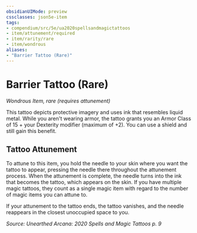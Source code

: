 ```yaml
---
obsidianUIMode: preview
cssclasses: json5e-item
tags:
- compendium/src/5e/ua2020spellsandmagictattoos
- item/attunement/required
- item/rarity/rare
- item/wondrous
aliases: 
- "Barrier Tattoo (Rare)"
---
```

# Barrier Tattoo (Rare)
*Wondrous Item, rare (requires attunement)*  


This tattoo depicts protective imagery and uses ink that resembles liquid metal. While you aren't wearing armor, the tattoo grants you an Armor Class of 15 + your Dexterity modifier (maximum of +2). You can use a shield and still gain this benefit.

## Tattoo Attunement

To attune to this item, you hold the needle to your skin where you want the tattoo to appear, pressing the needle there throughout the attunement process. When the attunement is complete, the needle turns into the ink that becomes the tattoo, which appears on the skin. If you have multiple magic tattoos, they count as a single magic item with regard to the number of magic items you can attune to.

If your attunement to the tattoo ends, the tattoo vanishes, and the needle reappears in the closest unoccupied space to you.

*Source: Unearthed Arcana: 2020 Spells and Magic Tattoos p. 9*